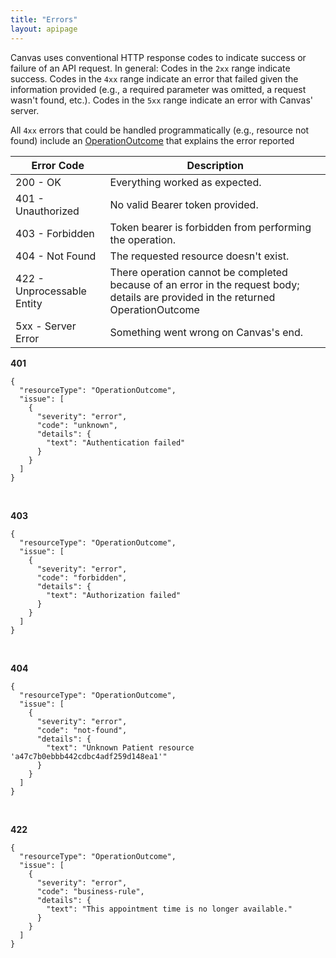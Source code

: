 ```yaml
---
title: "Errors"
layout: apipage
---
```

Canvas uses conventional HTTP response codes to indicate success or failure of an API request.
In general: Codes in the `2xx` range indicate success. Codes in the `4xx` range indicate an error that failed given the information provided (e.g., a required parameter was omitted, a request wasn't found, etc.). Codes in the `5xx` range indicate an error with Canvas' server.

All `4xx` errors that could be handled programmatically (e.g., resource not found) include an [OperationOutcome](https://www.hl7.org/fhir/operationoutcome.html) that explains the error reported


| Error Code                 | Description                                                            |
|----------------------------| ---------------------------------------------------------------------- |
| 200 - OK                   | Everything worked as expected.                                         |
| 401 - Unauthorized         | No valid Bearer token provided.                                        |
| 403 - Forbidden            | Token bearer is forbidden from performing the operation.               |
| 404 - Not Found            | The requested resource doesn't exist.                                  |
| 422 - Unprocessable Entity | There operation cannot be completed because of an error in the request body; details are provided in the returned OperationOutcome |
| 5xx - Server Error         | Something went wrong on Canvas's end.                                  |



**401**
```
{
  "resourceType": "OperationOutcome",
  "issue": [
    {
      "severity": "error",
      "code": "unknown",
      "details": {
        "text": "Authentication failed"
      }
    }
  ]
}
```
<br>

**403**
```
{
  "resourceType": "OperationOutcome",
  "issue": [
    {
      "severity": "error",
      "code": "forbidden",
      "details": {
        "text": "Authorization failed"
      }
    }
  ]
}
```
<br>


**404**
```
{
  "resourceType": "OperationOutcome",
  "issue": [
    {
      "severity": "error",
      "code": "not-found",
      "details": {
        "text": "Unknown Patient resource 'a47c7b0ebbb442cdbc4adf259d148ea1'"
      }
    }
  ]
}
```
<br>

**422**

```
{
  "resourceType": "OperationOutcome",
  "issue": [
    {
      "severity": "error",
      "code": "business-rule",
      "details": {
        "text": "This appointment time is no longer available."
      }
    }
  ]
}
```
